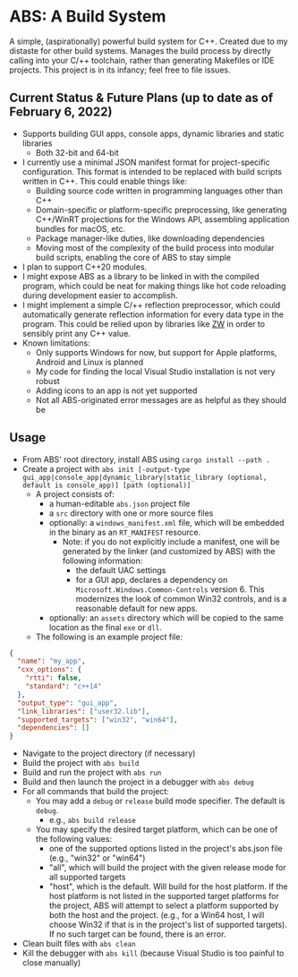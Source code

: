 # ABS: A Build System
A simple, (aspirationally) powerful build system for C++. Created due to my distaste for other build systems. Manages the build process by directly calling into your C/++ toolchain, rather than generating Makefiles or IDE projects. This project is in its infancy; feel free to file issues.

## Current Status & Future Plans (up to date as of February 6, 2022)
- Supports building GUI apps, console apps, dynamic libraries and static libraries
  - Both 32-bit and 64-bit
- I currently use a minimal JSON manifest format for project-specific configuration. This format is intended to be replaced with build scripts written in C++. This could enable things like:
  - Building source code written in programming languages other than C++
  - Domain-specific or platform-specific preprocessing, like generating C++/WinRT projections for the Windows API, assembling application bundles for macOS, etc.
  - Package manager-like duties, like downloading dependencies
  - Moving most of the complexity of the build process into modular build scripts, enabling the core of ABS to stay simple
- I plan to support C++20 modules.
- I might expose ABS as a library to be linked in with the compiled program, which could be neat for making things like hot code reloading during development easier to accomplish.
- I might implement a simple C/++ reflection preprocessor, which could automatically generate reflection information for every data type in the program. This could be relied upon by libraries like [ZW](https://github.com/zachwolfe/zw) in order to sensibly print any C++ value.
- Known limitations:
  - Only supports Windows for now, but support for Apple platforms, Android and Linux is planned
  - My code for finding the local Visual Studio installation is not very robust
  - Adding icons to an app is not yet supported
  - Not all ABS-originated error messages are as helpful as they should be

## Usage
- From ABS' root directory, install ABS using `cargo install --path .`
- Create a project with `abs init [-output-type gui_app|console_app|dynamic_library|static_library (optional, default is console_app)] [path (optional)]`
  - A project consists of:
    - a human-editable `abs.json` project file
    - a `src` directory with one or more source files
    - optionally: a `windows_manifest.xml` file, which will be embedded in the binary as an `RT_MANIFEST` resource.
      - Note: if you do not explicitly include a manifest, one will be generated by the linker (and customized by ABS) with the following information:
        - the default UAC settings
        - for a GUI app, declares a dependency on `Microsoft.Windows.Common-Controls` version 6. This modernizes the look of common Win32 controls, and is a reasonable default for new apps.
    - optionally: an `assets` directory which will be copied to the same location as the final `exe` or `dll`.
  - The following is an example project file:
```json
{
  "name": "my_app",
  "cxx_options": {
    "rtti": false,
    "standard": "c++14"
  },
  "output_type": "gui_app",
  "link_libraries": ["user32.lib"],
  "supported_targets": ["win32", "win64"],
  "dependencies": []
}
```
- Navigate to the project directory (if necessary)
- Build the project with `abs build`
- Build and run the project with `abs run`
- Build and then launch the project in a debugger with `abs debug`
- For all commands that build the project:
  - You may add a `debug` or `release` build mode specifier. The default is `debug`.
    - e.g., `abs build release`
  - You may specify the desired target platform, which can be one of the following values:
    - one of the supported options listed in the project's abs.json file (e.g., "win32" or "win64")
    - "all", which will build the project with the given release mode for all supported targets
    - "host", which is the default. Will build for the host platform. If the host platform is not
      listed in the supported target platforms for the project, ABS will attempt to select
      a platform supported by both the host and the project. (e.g., for a Win64 host, I will choose
      Win32 if that is in the project's list of supported targets). If no such target can be found,
      there is an error.
- Clean built files with `abs clean`
- Kill the debugger with `abs kill` (because Visual Studio is too painful to close manually)
